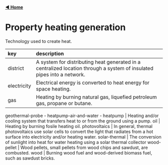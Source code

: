 [**◀ Home**](index.md)

# Property heating generation

Technology used to create heat.

key | description
:--- | :---
district | A system for distributing heat generated in a centralized location through a system of insulated pipes into a network.
electricity | Electrical energy is converted to heat energy for space heating.
gas | Heating by burning natural gas, liquefied petroleum gas, propane or butane.
geothermal-probe -
heatpump-air-and-water -
heatpump | Heating and/or cooling system that transfers heat to or from the ground using a pump.
oil | Heating by burning fosile heating oil.
photovoltaics | In general, thermal photovoltaics use solar cells to convert the light that radiates from a hot surface into electricity and/or heating water.
solar-thermal | The conversion of sunlight into heat for water heating using a solar thermal collector
wood-pellet | Wood pellets, small pellets from wood chips and sawdust, are combusted.
wood | Burning wood fuel and wood-derived biomass fuel, such as sawdust bricks.
